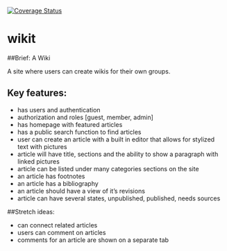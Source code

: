 [![Coverage Status](https://coveralls.io/repos/chi-dragonflies-2015/wikit/badge.svg?branch=master&service=github)](https://coveralls.io/github/chi-dragonflies-2015/wikit?branch=master)
# wikit

##Brief: A Wiki

A site where users can create wikis for their own groups.

## Key features:
* has users and authentication 
* authorization and roles [guest, member, admin]
* has homepage with featured articles
* has a public search function to find articles
* user can create an article with a built in editor that allows for stylized text with pictures
* article will have title, sections and the ability to show a paragraph with linked pictures
* article can be listed under many categories sections on the site
* an article has footnotes
* an article has a bibliography
* an article should have a view of it’s revisions
* article can have several states, unpublished, published, needs sources

##Stretch ideas:
* can connect related articles
* users can comment on articles
* comments for an article are shown on a separate tab
